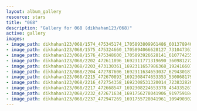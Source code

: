 ```yaml
---
layout: album_gallery
resource: stars
title: "068"
description: "Gallery for 068 (dikhahan123/068)"
active: gallery
images:
- image_path: dikhahan123/068/1574_475345174_1705893809961486_6013789405390697942_n.jpg
- image_path: dikhahan123/068/1575_475324660_1705894066628127_7310473611347410036_n.jpg
- image_path: dikhahan123/068/1576_475348600_1705893926628141_6107742552594656807_n.jpg
- image_path: dikhahan123/068/2202_472611896_1692311771319690_3609812725813832612_n.jpg
- image_path: dikhahan123/068/2203_473130361_1692311657986368_1924166070991513680_n.jpg
- image_path: dikhahan123/068/2204_472787606_1692311634653037_6294301877492068760_n.jpg
- image_path: dikhahan123/068/2215_472670893_1692308474653353_5300681793254916678_n.jpg
- image_path: dikhahan123/068/2216_472754358_1692308531320014_723832820159165006_n.jpg
- image_path: dikhahan123/068/2217_472668547_1692308224653378_4543352675601867560_n.jpg
- image_path: dikhahan123/068/2232_472671634_1691756278041906_9197591841222245137_n.jpg
- image_path: dikhahan123/068/2237_472947269_1691755728041961_1094903025127904312_n.jpg
---
```

